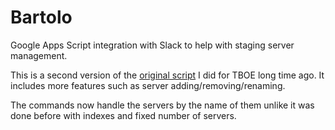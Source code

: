 # Bartolo

Google Apps Script integration with Slack to help with staging server management.

This is a second version of the [original script](https://github.com/thebookofeveryone/buttlr)
I did for TBOE long time ago. It includes more features such as server
adding/removing/renaming.

The commands now handle the servers by the name of them unlike it was done before
with indexes and fixed number of servers.
